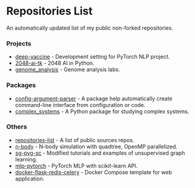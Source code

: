 # Repositories List
An automatically updated list of my public non-forked repositories.

### Projects
- [deep-vaccine](https://yuanx749.github.io/deep-vaccine/) - Development setting for PyTorch NLP project.
- [2048-ai-tk](https://yuanx749.github.io/2048-ai-tk/) - 2048 AI in Python.
- [genome_analysis](https://yuanx749.github.io/genome_analysis/) - Genome analysis labs.

### Packages
* [config-argument-parser](https://pypi.org/project/config-argument-parser/) - A package help automatically create command-line interface from configuration or code.
* [complex_systems](https://yuanx749.github.io/complex_systems/) - A Python package for studying complex systems.

### Others
+ [repositories-list](https://github.com/yuanx749/repositories-list) - A list of public sources repos.
+ [n-body](https://github.com/yuanx749/n-body) - N-body simulation with quadtree, OpenMP parallelized.
+ [sg-pyg-sc](https://github.com/yuanx749/sg-pyg-sc) - Modified tutorials and examples of unsupervised graph learning.
+ [mlp-pytorch](https://github.com/yuanx749/mlp-pytorch) - PyTorch MLP with scikit-learn API.
+ [docker-flask-redis-celery](https://github.com/yuanx749/docker-flask-redis-celery) - Docker Compose template for web application.
